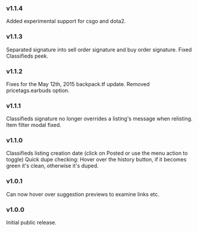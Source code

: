 ### v1.1.4
Added experimental support for csgo and dota2.

### v1.1.3
Separated signature into sell order signature and buy order signature.
Fixed Classifieds peek.

### v1.1.2
Fixes for the May 12th, 2015 backpack.tf update.
Removed pricetags.earbuds option.

### v1.1.1
Classifieds signature no longer overrides a listing's message when relisting.
Item filter modal fixed.

### v1.1.0
Classifieds listing creation date (click on Posted or use the menu action to toggle)
Quick dupe checking: Hover over the history button, if it becomes green it's clean, otherwise it's duped.

### v1.0.1
Can now hover over suggestion previews to examine links etc.

### v1.0.0
Initial public release.
